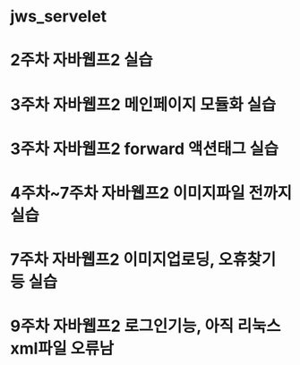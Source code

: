 # jws_servelet
# 2주차 자바웹프2 실습
# 3주차 자바웹프2 메인페이지 모듈화 실습
# 3주차 자바웹프2 forward 액션태그 실습
# 4주차~7주차 자바웹프2 이미지파일 전까지 실습
# 7주차 자바웹프2 이미지업로딩, 오휴찾기 등 실습
# 9주차 자바웹프2 로그인기능, 아직 리눅스 xml파일 오류남